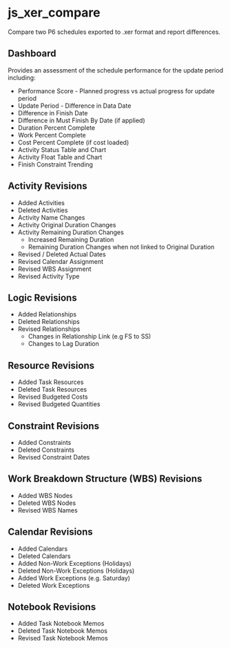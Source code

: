 # js_xer_compare

Compare two P6 schedules exported to .xer format and report differences.  

## Dashboard
Provides an assessment of the schedule performance for the update period including:
* Performance Score - Planned progress vs actual progress for update period
* Update Period - Difference in Data Date
* Difference in Finish Date
* Difference in Must Finish By Date (if applied)
* Duration Percent Complete
* Work Percent Complete
* Cost Percent Complete (if cost loaded)
* Activity Status Table and Chart
* Activity Float Table and Chart
* Finish Constraint Trending
## Activity Revisions
* Added Activities
* Deleted Activities
* Activity Name Changes
* Activity Original Duration Changes
* Activity Remaining Duration Changes
  * Increased Remaining Duration
  * Remaining Duration Changes when not linked to Original Duration
* Revised / Deleted Actual Dates
* Revised Calendar Assignment
* Revised WBS Assignment
* Revised Activity Type

## Logic Revisions
* Added Relationships
* Deleted Relationships
* Revised Relationships
  * Changes in Relationship Link (e.g FS to SS)
  * Changes to Lag Duration

## Resource Revisions
* Added Task Resources
* Deleted Task Resources
* Revised Budgeted Costs
* Revised Budgeted Quantities

## Constraint Revisions
* Added Constraints
* Deleted Constraints
* Revised Constraint Dates

## Work Breakdown Structure (WBS) Revisions
* Added WBS Nodes
* Deleted WBS Nodes
* Revised WBS Names

## Calendar Revisions
* Added Calendars
* Deleted Calendars
* Added Non-Work Exceptions (Holidays)
* Deleted Non-Work Exceptions (Holidays)
* Added Work Exceptions (e.g. Saturday)
* Deleted Work Exceptions

## Notebook Revisions
* Added Task Notebook Memos
* Deleted Task Notebook Memos
* Revised Task Notebook Memos
